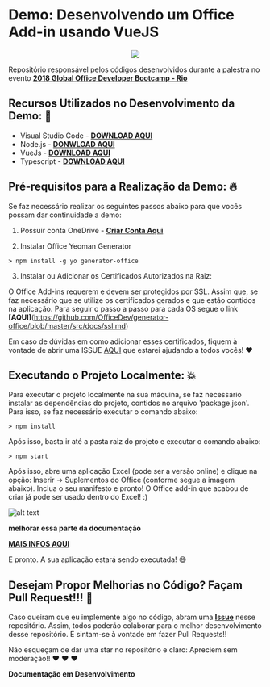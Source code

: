 # Demo: Desenvolvendo um Office Add-in usando VueJS

<p align="center">
  <img src="https://i.imgsafe.org/2b/2bd8bd6f79.png"/>  
</p>

Repositório responsável pelos códigos desenvolvidos durante a palestra no evento **[2018 Global Office Developer Bootcamp - Rio](https://www.eventbrite.com/e/2018-global-office-developer-bootcamp-rio-tickets-49226805701)**

## Recursos Utilizados no Desenvolvimento da Demo: :rocket:

- Visual Studio Code - **[DOWNLOAD AQUI](https://code.visualstudio.com/download)**
- Node.js - **[DONWLOAD AQUI](https://nodejs.org/en/)**
- VueJs - **[DOWNLOAD AQUI](https://vuejs.org/v2/guide/installation.html)**
- Typescript - **[DOWNLOAD AQUI](https://www.typescriptlang.org/#download-links)**

## Pré-requisitos para a Realização da Demo: :fire:

Se faz necessário realizar os seguintes passos abaixo para que vocês possam dar continuidade a demo:

1) Possuir conta OneDrive - **[Criar Conta Aqui](https://onedrive.live.com/)**

2) Instalar Office Yeoman Generator

```
> npm install -g yo generator-office
```

3) Instalar ou Adicionar os Certificados Autorizados na Raiz:

O Office Add-ins requerem e devem ser protegidos por SSL. Assim que, se faz necessário que se utilize os certificados gerados e que estão contidos na aplicação.
Para seguir o passo a passo para cada OS segue o link **[AQUI]**(https://github.com/OfficeDev/generator-office/blob/master/src/docs/ssl.md)

Em caso de dúvidas em como adicionar esses certificados, fiquem à vontade de abrir uma ISSUE [AQUI](https://github.com/glaucia86/demo-office-addin-vuejs/issues) que estarei ajudando a todos vocês! :heart:


## Executando o Projeto Localmente: :boom:

Para executar o projeto localmente na sua máquina, se faz necessário instalar as dependências do projeto, contidos no arquivo 'package.json'. Para isso, se faz necessário executar o comando abaixo:

```
> npm install
```

Após isso, basta ir até a pasta raiz do projeto e executar o comando abaixo:

```
> npm start
```

Após isso, abre uma aplicação Excel (pode ser a versão online) e clique na opção: Inserir -> Suplementos do Office (conforme segue a imagem abaixo). Inclua o seu manifesto e pronto! O Office add-in que acabou de criar já pode ser usado dentro do Excel! :)

![alt text](https://i.imgsafe.org/43/4381820c9f.png)

**melhorar essa parte da documentação**

**[MAIS INFOS AQUI](https://docs.microsoft.com/en-us/office/dev/add-ins/testing/sideload-office-add-ins-for-testing#sideload-an-office-add-in-on-office-online)**

E pronto. A sua aplicação estará sendo executada! :smile:

## Desejam Propor Melhorias no Código? Façam Pull Request!!!  :triangular_flag_on_post:

Caso queiram que eu implemente algo no código, abram uma **[Issue](https://github.com/glaucia86/demo-office-addin-vuejs/issues)** nesse repositório. Assim, todos poderão colaborar para o melhor desenvolvimento desse repositório. E sintam-se à vontade em fazer Pull Requests!!

Não esqueçam de dar uma star no repositório e claro: Apreciem sem moderação!! :heart: :heart: :heart:

**Documentação em Desenvolvimento**
